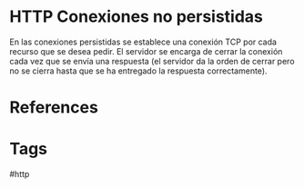 # HTTP Conexiones no persistidas
En las conexiones persistidas se establece una conexión TCP por cada recurso que se desea pedir. El servidor se encarga de cerrar la conexión cada vez que se envía una respuesta (el servidor da la orden de cerrar pero no se cierra hasta que se ha entregado la respuesta correctamente).

# References



# Tags
#http